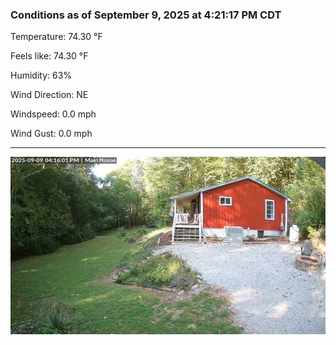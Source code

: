 ### Conditions as of September 9, 2025 at 4:21:17 PM CDT 

Temperature: 74.30 &deg;F

Feels like: 74.30 &deg;F

Humidity: 63%

Wind Direction: NE

Windspeed: 0.0 mph

Wind Gust: 0.0 mph

---

<img src="./images/latest.jpeg"/>

